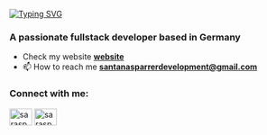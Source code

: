 

[![Typing SVG](https://readme-typing-svg.demolab.com?font=Fira+Code&pause=1000&color=175069&width=435&lines=Hey+there%2C+I'm+Sara+%F0%9F%91%8B)](https://git.io/typing-svg)

<h3>A passionate fullstack developer based in Germany</h3>

- Check my website  <a href="https://www.sarasantanasparrer.dev/">**website**</a>
- 📫 How to reach me **santanasparrerdevelopment@gmail.com** 

<h3 align="left">Connect with me:</h3>
<p align="left">
<a href="https://codepen.io/sarasparrer" target="blank"><img align="center" src="https://raw.githubusercontent.com/rahuldkjain/github-profile-readme-generator/master/src/images/icons/Social/codepen.svg" alt="sarasparrer" height="30" width="40" /></a>
<a href="https://linkedin.com/in/sarasparrer" target="blank"><img align="center" src="https://raw.githubusercontent.com/rahuldkjain/github-profile-readme-generator/master/src/images/icons/Social/linked-in-alt.svg" alt="sarasparrer" height="30" width="40" /></a>
</p>
